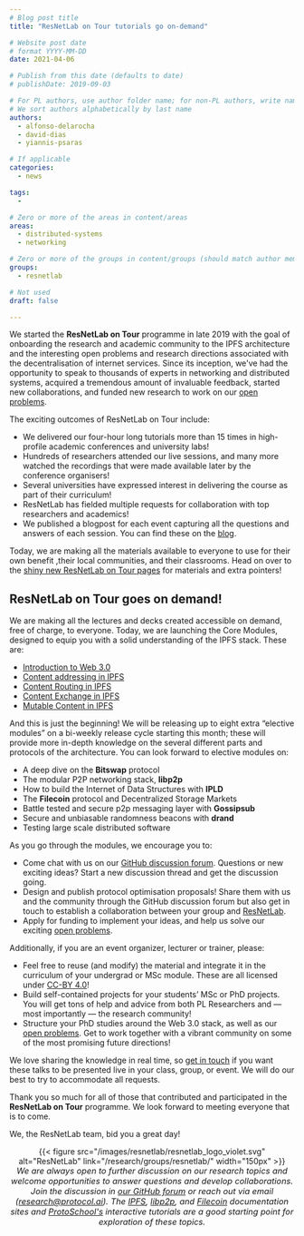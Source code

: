 ```yaml
---
# Blog post title
title: "ResNetLab on Tour tutorials go on-demand"

# Website post date
# format YYYY-MM-DD
date: 2021-04-06

# Publish from this date (defaults to date)
# publishDate: 2019-09-03

# For PL authors, use author folder name; for non-PL authors, write name as in paper within ""
# We sort authors alphabetically by last name
authors:
  - alfonso-delarocha
  - david-dias  
  - yiannis-psaras

# If applicable
categories:
  - news

tags:
  -

# Zero or more of the areas in content/areas
areas:
  - distributed-systems
  - networking

# Zero or more of the groups in content/groups (should match author membership)
groups:
  - resnetlab

# Not used
draft: false

---
```


We started the **ResNetLab on Tour** programme in late 2019 with the goal of onboarding the research and academic community to the IPFS architecture and the interesting open problems and research directions associated with the decentralisation of internet services. Since its inception, we've had the opportunity to speak to thousands of experts in networking and distributed systems, acquired a tremendous amount of invaluable feedback, started new collaborations, and funded new research to work on our [open problems](https://github.com/protocol/ResNetLab/tree/master/OPEN_PROBLEMS).


The exciting outcomes of ResNetLab on Tour include:
- We delivered our four-hour long tutorials more than 15 times in high-profile academic conferences and university labs!
- Hundreds of researchers attended our live sessions, and many more watched the recordings that were made available later by the conference organisers!
- Several universities have expressed interest  in delivering the course as part of their curriculum!
- ResNetLab has fielded multiple requests for collaboration with top researchers and academics!
- We published a blogpost for each event capturing all the questions and answers of each session. You can find these on the [blog](/tags/resnetlab-on-tour/).

Today, we are making all the materials available to everyone to use for their own benefit ,their local communities, and their classrooms. Head on over to the [shiny new ResNetLab on Tour pages](/tutorials/resnetlab-on-tour) for materials and extra pointers!

## ResNetLab on Tour goes on demand!

We are making all the lectures and decks created accessible on demand, free of charge, to everyone. Today, we are launching the Core Modules, designed to equip you with a solid understanding of the IPFS stack. These are:
- [Introduction to Web 3.0](/tutorials/resnetlab-on-tour/welcome-to-web-3/)
- [Content addressing in IPFS](/tutorials/resnetlab-on-tour/content-addressing/)
- [Content Routing in IPFS](/tutorials/resnetlab-on-tour/content-routing/)
- [Content Exchange in IPFS](/tutorials/resnetlab-on-tour/content-exchange/)
- [Mutable Content in IPFS](/tutorials/resnetlab-on-tour/mutable-content/)

And this is just the beginning! We will be releasing up to eight extra “elective modules” on a bi-weekly release cycle starting this month; these will provide more in-depth knowledge on the several different parts and protocols of the architecture. You can look forward to  elective modules on:
- A deep dive on the **Bitswap** protocol
- The modular P2P networking stack, **libp2p**
- How to build the Internet of Data Structures with **IPLD**
- The **Filecoin** protocol and Decentralized Storage Markets
- Battle tested and secure p2p messaging layer with **Gossipsub**
- Secure and unbiasable randomness beacons with **drand**
- Testing large scale distributed software

As you go through the modules, we encourage you to:
- Come chat with us on our [GitHub discussion forum](https://github.com/protocol/ResNetLab/discussions/categories/resnetlab-on-tour-tutorial-q-a). Questions or new exciting ideas? Start a new discussion thread and get the discussion going.
- Design and publish protocol optimisation proposals! Share them with us and the community through the GitHub discussion forum but also get in touch to establish a collaboration between your group and [ResNetLab](/groups/resnetlab/).
- Apply for funding to implement your ideas, and help us solve our exciting [open problems](https://github.com/protocol/ResNetLab/tree/master/OPEN_PROBLEMS).

Additionally, if you are an event organizer, lecturer or trainer, please:
- Feel free to reuse (and modify) the material and integrate it in the curriculum of your undergrad or MSc module. These are all licensed under [CC-BY 4.0](/terms-of-service)!
- Build self-contained projects for your students’ MSc or PhD projects. You will get tons of help and advice from both PL Researchers and — most importantly — the research community!
- Structure your PhD studies around the Web 3.0 stack, as well as our [open problems](https://github.com/protocol/ResNetLab/tree/master/OPEN_PROBLEMS). Get to work together with a vibrant community on some of the most promising future directions!

We love sharing the knowledge in real time, so [get in touch](https://docs.google.com/forms/d/e/1FAIpQLSdxIgPmfuh8wy-4NRRg7jsmQ5JuqmBBtmAkSD9hvRW6AiO9qw/viewform) if you want these talks to be presented live in your class, group, or event. We will do our best to try to accommodate all requests.

Thank you so much for all of those that contributed and participated in the **ResNetLab on Tour** programme. We look forward to meeting everyone that is to come.

We, the ResNetLab team, bid you a great day!


<center>{{< figure src="/images/resnetlab/resnetlab_logo_violet.svg" alt="ResNetLab" link="/research/groups/resnetlab/" width="150px" >}}</center>

<center style=font-size:11pt><i> We are always open to further discussion on our research topics and welcome opportunities to answer questions and develop collaborations. Join the discussion in <a href="https://github.com/protocol/ResNetLab/discussions">our GitHub forum</a> or reach out via email (<a href="mailto:research@protocol.ai">research@protocol.ai</a>). The <a href="https://docs.ipfs.io">IPFS</a>, <a href="https://docs.libp2p.io">libp2p</a>, and <a href="https://docs.filecoin.io">Filecoin</a> documentation sites and <a href="https://proto.school"> ProtoSchool's</a> interactive tutorials are a good starting point for exploration of these topics.</i></center>
